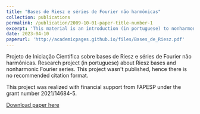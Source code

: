 ```yaml
---
title: "Bases de Riesz e séries de Fourier não harmônicas"
collection: publications
permalink: /publication/2009-10-01-paper-title-number-1
excerpt: 'This material is an introduction (in portuguese) to nonharmonic Fourier series.'
date: 2023-04-10
paperurl: 'http://academicpages.github.io/files/Bases_de_Riesz.pdf'
---
```

Projeto de Iniciação Científica sobre bases de Riesz e séries de Fourier não harmônicas.
Research project (in portuguese) about Riesz bases and nonharmonic Fourier series. This project wasn't published, hence there is no recommended citation format.

This project was realized with financial support from FAPESP under the grant number 2021/14684-5.

[Download paper here](http://academicpages.github.io/files/Bases_de_Riesz.pdf)


